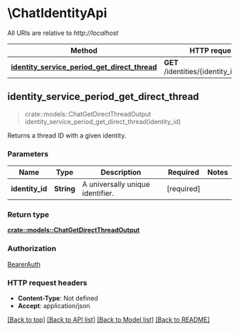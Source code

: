 # \ChatIdentityApi

All URIs are relative to *http://localhost*

Method | HTTP request | Description
------------- | ------------- | -------------
[**identity_service_period_get_direct_thread**](ChatIdentityApi.md#identity_service_period_get_direct_thread) | **GET** /identities/{identity_id}/thread | 



## identity_service_period_get_direct_thread

> crate::models::ChatGetDirectThreadOutput identity_service_period_get_direct_thread(identity_id)


Returns a thread ID with a given identity.

### Parameters


Name | Type | Description  | Required | Notes
------------- | ------------- | ------------- | ------------- | -------------
**identity_id** | **String** | A universally unique identifier. | [required] |

### Return type

[**crate::models::ChatGetDirectThreadOutput**](ChatGetDirectThreadOutput.md)

### Authorization

[BearerAuth](../README.md#BearerAuth)

### HTTP request headers

- **Content-Type**: Not defined
- **Accept**: application/json

[[Back to top]](#) [[Back to API list]](../README.md#documentation-for-api-endpoints) [[Back to Model list]](../README.md#documentation-for-models) [[Back to README]](../README.md)

